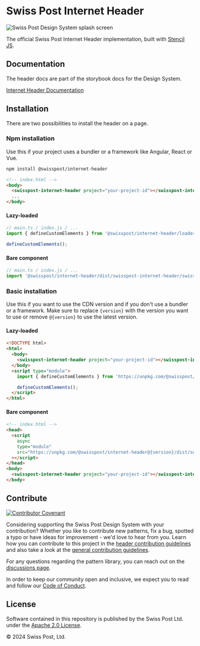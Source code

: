 # Swiss Post Internet Header

![Swiss Post Design System splash screen](https://github.com/swisspost/design-system/assets/1659006/e84f1fea-e666-4853-8c85-726a6bf22e6c)

The official Swiss Post Internet Header implementation, built with [Stencil JS](https://stenciljs.com/).

## Documentation

The header docs are part of the storybook docs for the Design System.

[Internet Header Documentation](https://next.design-system.post.ch/?path=/docs/9b02bcb2-3b6a-4271-b550-675a62ff3890--docs)

## Installation

There are two possibilities to install the header on a page.

### Npm installation

Use this if your project uses a bundler or a framework like Angular, React or Vue.

```bash
npm install @swisspost/internet-header
```

```html
<!-- index.html -->
<body>
  <swisspost-internet-header project="your-project-id"></swisspost-internet-header>
  ...
</body>
```

#### Lazy-loaded

```javascript
// main.ts / index.js / ...
import { defineCustomElements } from '@swisspost/internet-header/loader';

defineCustomElements();
```

#### Bare component

```javascript
// main.ts / index.js / ...
import '@swisspost/internet-header/dist/swisspost-internet-header/swisspost-internet-header.esm';
```

### Basic installation

Use this if you want to use the CDN version and if you don't use a bundler or a framework.
Make sure to replace `{version}` with the version you want to use or remove `@{version}` to use the latest version.

#### Lazy-loaded

```html
<!DOCTYPE html>
<html>
  <body>
    <swisspost-internet-header project="your-project-id"></swisspost-internet-header>
  </body>
  <script type="module">
    import { defineCustomElements } from 'https://unpkg.com/@swisspost/internet-header@{version}/loader/index.es2017.js';

    defineCustomElements();
  </script>
</html>
```
#### Bare component

```html
<!-- index.html -->
<head>
  <script
    async
    type="module"
    src="https://unpkg.com/@swisspost/internet-header@{version}/dist/swisspost-internet-header/swisspost-internet-header.esm.js"
  ></script>
</head>
<body>
  <swisspost-internet-header project="your-project-id"></swisspost-internet-header>
</body>
```

## Contribute

[![Contributor Covenant](https://img.shields.io/badge/Contributor%20Covenant-2.1-4baaaa.svg)](CODE_OF_CONDUCT.md)

Considering supporting the Swiss Post Design System with your contribution? Whether you like to contribute new patterns, fix a bug, spotted a typo or have ideas for improvement - we'd love to hear from you. Learn how you can contribute to this project in the [header contribution guidelines](./CONTRIBUTING.md) and also take a look at the [general contribution guidelines](/CONTRIBUTING.md).

For any questions regarding the pattern library, you can reach out on the [discussions page](https://github.com/swisspost/design-system/discussions).

In order to keep our community open and inclusive, we expect you to read and follow our [Code of Conduct](/CODE_OF_CONDUCT.md).

## License

Software contained in this repository is published by the Swiss Post Ltd. under the [Apache 2.0 License](./LICENSE).

© 2024 Swiss Post, Ltd.
